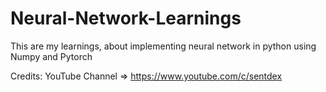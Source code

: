 # Neural-Network-Learnings

This are my learnings, about implementing neural network in python using Numpy and Pytorch

Credits: YouTube Channel => https://www.youtube.com/c/sentdex
